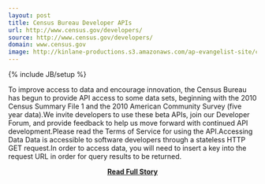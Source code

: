 ```yaml
---
layout: post
title: Census Bureau Developer APIs
url: http://www.census.gov/developers/
source: http://www.census.gov/developers/
domain: www.census.gov
image: http://kinlane-productions.s3.amazonaws.com/ap-evangelist-site/curated/screenshots/9352_api500_com.png
---
```

{% include JB/setup %}<p>To improve access to data and encourage innovation, the Census Bureau has begun to provide API access to some data sets, beginning with the 2010 Census Summary File 1 and the 2010 American Community Survey (five year data).We invite developers to use these beta APIs, join our Developer Forum, and provide feedback to help us move forward with continued API development.Please read the Terms of Service for using the API.Accessing Data Data is accessible to software developers through a stateless HTTP GET request.In order to access data, you will need to insert a key into the request URL in order for query results to be returned.</p>
<center><p><a href="http://www.census.gov/developers/" style='padding:25px; font-sze:18px; font-weight: bold;'>Read Full Story</a></p></center>
